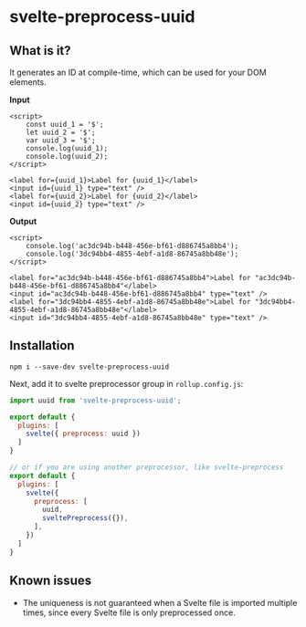 # svelte-preprocess-uuid

## What is it?

It generates an ID at compile-time, which can be used for your DOM elements.

**Input**

```svelte
<script>
    const uuid_1 = '$'; 
    let uuid_2 = '$';
    var uuid_3 = '$';
    console.log(uuid_1);
    console.log(uuid_2);
</script>

<label for={uuid_1}>Label for {uuid_1}</label>
<input id={uuid_1} type="text" />
<label for={uuid_2}>Label for {uuid_2}</label>
<input id={uuid_2} type="text" />
```

**Output**
```svelte
<script>
    console.log('ac3dc94b-b448-456e-bf61-d886745a8bb4');
    console.log('3dc94bb4-4855-4ebf-a1d8-86745a8bb48e');
</script>

<label for="ac3dc94b-b448-456e-bf61-d886745a8bb4">Label for "ac3dc94b-b448-456e-bf61-d886745a8bb4"</label>
<input id="ac3dc94b-b448-456e-bf61-d886745a8bb4" type="text" />
<label for="3dc94bb4-4855-4ebf-a1d8-86745a8bb48e">Label for "3dc94bb4-4855-4ebf-a1d8-86745a8bb48e"</label>
<input id="3dc94bb4-4855-4ebf-a1d8-86745a8bb48e" type="text" />
```

## Installation

```
npm i --save-dev svelte-preprocess-uuid
```

Next, add it to svelte preprocessor group in `rollup.config.js`:

```js
import uuid from 'svelte-preprocess-uuid';

export default {
  plugins: [
    svelte({ preprocess: uuid })
  ]
}

// or if you are using another preprocessor, like svelte-preprocess
export default {
  plugins: [
    svelte({
      preprocess: [
        uuid,
        sveltePreprocess({}),
      ],
    })
  ]
}
```

## Known issues

- The uniqueness is not guaranteed when a Svelte file is imported multiple times, since every Svelte file is only preprocessed once.

